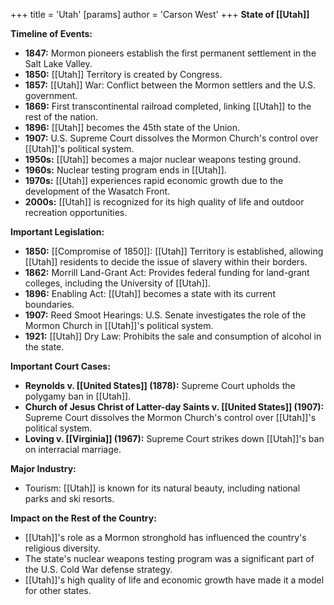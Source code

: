 +++
 title = 'Utah'
[params]
	author = 'Carson West'
+++
**State of [[Utah]]**

**Timeline of Events:**

* **1847:** Mormon pioneers establish the first permanent settlement in the Salt Lake Valley.
* **1850:** [[Utah]] Territory is created by Congress.
* **1857:** [[Utah]] War: Conflict between the Mormon settlers and the U.S. government.
* **1869:** First transcontinental railroad completed, linking [[Utah]] to the rest of the nation.
* **1896:** [[Utah]] becomes the 45th state of the Union.
* **1907:** U.S. Supreme Court dissolves the Mormon Church's control over [[Utah]]'s political system.
* **1950s:** [[Utah]] becomes a major nuclear weapons testing ground.
* **1960s:** Nuclear testing program ends in [[Utah]].
* **1970s:** [[Utah]] experiences rapid economic growth due to the development of the Wasatch Front.
* **2000s:** [[Utah]] is recognized for its high quality of life and outdoor recreation opportunities.

**Important Legislation:**

* **1850:** [[Compromise of 1850]]: [[Utah]] Territory is established, allowing [[Utah]] residents to decide the issue of slavery within their borders.
* **1862:** Morrill Land-Grant Act: Provides federal funding for land-grant colleges, including the University of [[Utah]].
* **1896:** Enabling Act: [[Utah]] becomes a state with its current boundaries.
* **1907:** Reed Smoot Hearings: U.S. Senate investigates the role of the Mormon Church in [[Utah]]'s political system.
* **1921:** [[Utah]] Dry Law: Prohibits the sale and consumption of alcohol in the state.

**Important Court Cases:**

* **Reynolds v. [[United States]] (1878):** Supreme Court upholds the polygamy ban in [[Utah]].
* **Church of Jesus Christ of Latter-day Saints v. [[United States]] (1907):** Supreme Court dissolves the Mormon Church's control over [[Utah]]'s political system.
* **Loving v. [[Virginia]] (1967):** Supreme Court strikes down [[Utah]]'s ban on interracial marriage.

**Major Industry:**

* Tourism: [[Utah]] is known for its natural beauty, including national parks and ski resorts.

**Impact on the Rest of the Country:**

* [[Utah]]'s role as a Mormon stronghold has influenced the country's religious diversity.
* The state's nuclear weapons testing program was a significant part of the U.S. Cold War defense strategy.
* [[Utah]]'s high quality of life and economic growth have made it a model for other states.